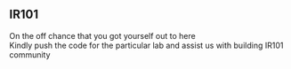 ## IR101
On the off chance that you got yourself out to here<br>
Kindly push the code for the particular lab and assist us with building IR101 community
